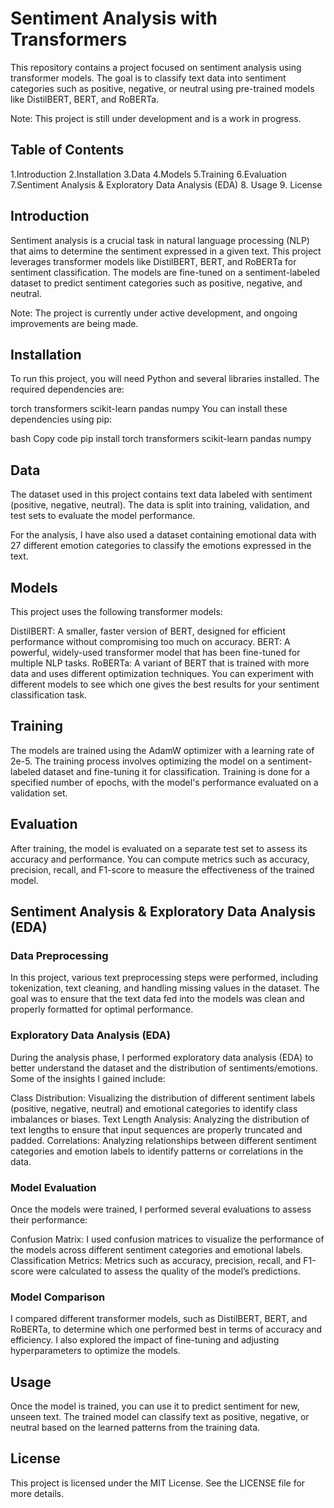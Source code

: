 # Sentiment Analysis with Transformers
This repository contains a project focused on sentiment analysis using transformer models. The goal is to classify text data into sentiment categories such as positive, negative, or neutral using pre-trained models like DistilBERT, BERT, and RoBERTa.

Note: This project is still under development and is a work in progress.

## Table of Contents
1.Introduction
2.Installation
3.Data
4.Models
5.Training
6.Evaluation
7.Sentiment Analysis & Exploratory Data Analysis (EDA)
8. Usage
9. License
## Introduction
Sentiment analysis is a crucial task in natural language processing (NLP) that aims to determine the sentiment expressed in a given text. This project leverages transformer models like DistilBERT, BERT, and RoBERTa for sentiment classification. The models are fine-tuned on a sentiment-labeled dataset to predict sentiment categories such as positive, negative, and neutral.

Note: The project is currently under active development, and ongoing improvements are being made.

## Installation
To run this project, you will need Python and several libraries installed. The required dependencies are:

torch
transformers
scikit-learn
pandas
numpy
You can install these dependencies using pip:

bash
Copy code
pip install torch transformers scikit-learn pandas numpy
## Data
The dataset used in this project contains text data labeled with sentiment (positive, negative, neutral). The data is split into training, validation, and test sets to evaluate the model performance.

For the analysis, I have also used a dataset containing emotional data with 27 different emotion categories to classify the emotions expressed in the text.

## Models
This project uses the following transformer models:

DistilBERT: A smaller, faster version of BERT, designed for efficient performance without compromising too much on accuracy.
BERT: A powerful, widely-used transformer model that has been fine-tuned for multiple NLP tasks.
RoBERTa: A variant of BERT that is trained with more data and uses different optimization techniques.
You can experiment with different models to see which one gives the best results for your sentiment classification task.

## Training
The models are trained using the AdamW optimizer with a learning rate of 2e-5. The training process involves optimizing the model on a sentiment-labeled dataset and fine-tuning it for classification. Training is done for a specified number of epochs, with the model's performance evaluated on a validation set.

## Evaluation
After training, the model is evaluated on a separate test set to assess its accuracy and performance. You can compute metrics such as accuracy, precision, recall, and F1-score to measure the effectiveness of the trained model.

## Sentiment Analysis & Exploratory Data Analysis (EDA)
### Data Preprocessing
In this project, various text preprocessing steps were performed, including tokenization, text cleaning, and handling missing values in the dataset. The goal was to ensure that the text data fed into the models was clean and properly formatted for optimal performance.

### Exploratory Data Analysis (EDA)
During the analysis phase, I performed exploratory data analysis (EDA) to better understand the dataset and the distribution of sentiments/emotions. Some of the insights I gained include:

Class Distribution: Visualizing the distribution of different sentiment labels (positive, negative, neutral) and emotional categories to identify class imbalances or biases.
Text Length Analysis: Analyzing the distribution of text lengths to ensure that input sequences are properly truncated and padded.
Correlations: Analyzing relationships between different sentiment categories and emotion labels to identify patterns or correlations in the data.
### Model Evaluation
Once the models were trained, I performed several evaluations to assess their performance:

Confusion Matrix: I used confusion matrices to visualize the performance of the models across different sentiment categories and emotional labels.
Classification Metrics: Metrics such as accuracy, precision, recall, and F1-score were calculated to assess the quality of the model’s predictions.
### Model Comparison
I compared different transformer models, such as DistilBERT, BERT, and RoBERTa, to determine which one performed best in terms of accuracy and efficiency. I also explored the impact of fine-tuning and adjusting hyperparameters to optimize the models.

## Usage
Once the model is trained, you can use it to predict sentiment for new, unseen text. The trained model can classify text as positive, negative, or neutral based on the learned patterns from the training data.

## License
This project is licensed under the MIT License. See the LICENSE file for more details.



